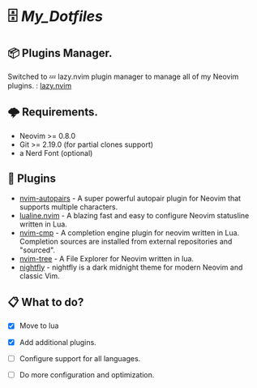 #  🗄️  _My_Dotfiles_  

## 📦 Plugins Manager.
Switched to 💤 lazy.nvim plugin manager to manage all of my Neovim plugins.
: [lazy.nvim](https://github.com/folke/lazy.nvim)

## 🌩️ Requirements.

- Neovim >= 0.8.0 
- Git >= 2.19.0 (for partial clones support)
- a Nerd Font (optional)

## 🔌 Plugins

- [nvim-autopairs](https://github.com/windwp/nvim-autopairs) - A super powerful autopair plugin for Neovim that supports multiple characters.
- [lualine.nvim](https://github.com/nvim-lualine/lualine.nvim) - A blazing fast and easy to configure Neovim statusline written in Lua.
- [nvim-cmp](https://github.com/hrsh7th/nvim-cmp) - A completion engine plugin for neovim written in Lua. Completion sources are installed from external repositories and "sourced".
- [nvim-tree](https://github.com/nvim-tree/nvim-tree.lua) - A File Explorer for Neovim written in lua.
- [nightfly](https://github.com/bluz71/vim-nightfly-colors) - nightfly is a dark midnight theme for modern Neovim and classic Vim.


## 📋 What to do?

- [x] Move to lua
- [x] Add additional plugins.
- [ ] Configure support for all languages.
- [ ] Do more configuration and optimization.

